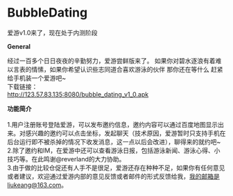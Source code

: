 # BubbleDating

爱游v1.0来了，现在处于内测阶段


<strong>General</strong>


经过一百多个日日夜夜的辛勤努力，爱游尝鲜版来了。
如果你对碧水逐浪有着难以言表的情愫，如果你希望认识些志同道合喜欢游泳的伙伴
那你还在等什么
赶紧给手机装一个爱游吧~<br/>
下载链接：<br/>
http://123.57.83.135:8080/bubble_dating_v1_0.apk



<strong>功能简介</strong><br/><br/>
1.用户注册账号登陆爱游，可以发布邀约信息，邀约内容可以通过百度地图显示出来。对感兴趣的邀约可以点击坐标，发起聊天（技术原因，爱游暂时只支持手机在后台运行即不被杀掉的情况下收发消息，这一点以后会改进），聊得来的就约吧~<br/>
2.除了邀约和IM，在爱游中还可以查看游泳日报，包括游泳新闻、游泳心得、小技巧等。在此鸣谢@reverland的大力协助。<br/>
3.由于做的比较仓促还有人手不是很足，爱游还存在种种不足，如果你有任何意见或者建议，欢迎通过爱游内部的意见反馈或者邮件的形式反馈给我，我的邮箱是liukeang@163.com。<br/>




